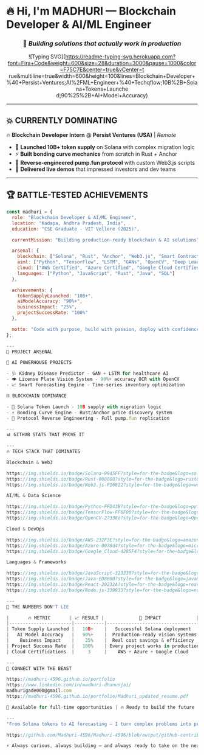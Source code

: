 # 🔥 Hi, I'm **MADHURI** — Blockchain Developer & AI/ML Engineer

  <div align="center">

  ### 🚀 *Building solutions that actually work in production*

  ![Typing SVG](https://readme-typing-svg.herokuapp.com?font=Fira+Code&weight=600&size=28&duration=3000&pause=1000&color=F75C7E&center=true&vCenter=t    
  rue&multiline=true&width=600&height=100&lines=Blockchain+Developer+%40+Persist+Ventures;AI%2FML+Engineer+%40+Techqflow;10B%2B+Solana+Tokens+Launche    
  d;90%25%2B+AI+Model+Accuracy)

  </div>

  ---

  ## 💥 **CURRENTLY DOMINATING**
  🔥 **Blockchain Developer Intern** @ **Persist Ventures (USA)** | *Remote*
  - 🚀 **Launched 10B+ token supply** on Solana with complex migration logic
  - ⚡ **Built bonding curve mechanics** from scratch in Rust + Anchor
  - 🎯 **Reverse-engineered pump.fun protocol** with custom Web3.js scripts
  - 💎 **Delivered live demos** that impressed investors and dev teams

  ---

  ## 🏆 **BATTLE-TESTED ACHIEVEMENTS**

  ```javascript
  const madhuri = {
    role: "Blockchain Developer & AI/ML Engineer",
    location: "Kadapa, Andhra Pradesh, India",
    education: "CSE Graduate - VIT Vellore (2025)",

    currentMission: "Building production-ready blockchain & AI solutions",

    arsenal: {
      blockchain: ["Solana", "Rust", "Anchor", "Web3.js", "Smart Contracts"],
      aiml: ["Python", "TensorFlow", "LSTM", "GANs", "OpenCV", "Deep Learning"],
      cloud: ["AWS Certified", "Azure Certified", "Google Cloud Certified"],
      languages: ["Python", "JavaScript", "Rust", "Java", "SQL"]
    },

    achievements: {
      tokenSupplyLaunched: "10B+",
      aiModelAccuracy: "90%+",
      businessImpact: "25%",
      projectSuccessRate: "100%"
    },

    motto: "Code with purpose, build with passion, deploy with confidence 🔥"
  };

  ---
  🎯 PROJECT ARSENAL

  🤖 AI POWERHOUSE PROJECTS

  - 🩺 Kidney Disease Predictor - GAN + LSTM for healthcare AI
  - 👁️ License Plate Vision System - 90%+ accuracy OCR with OpenCV
  - 📈 Smart Forecasting Engine - Time-series inventory optimization

  ⛓️ BLOCKCHAIN DOMINANCE

  - 🚀 Solana Token Launch - 10B supply with migration logic
  - ⚡ Bonding Curve Engine - Rust/Anchor price discovery system
  - 🎯 Protocol Reverse Engineering - Full pump.fun replication

  ---
  📊 GITHUB STATS THAT PROVE IT

  ---
  🔥 TECH STACK THAT DOMINATES

  Blockchain & Web3

  https://img.shields.io/badge/Solana-9945FF?style=for-the-badge&logo=solana&logoColor=white
  https://img.shields.io/badge/Rust-000000?style=for-the-badge&logo=rust&logoColor=white
  https://img.shields.io/badge/Web3.js-F16822?style=for-the-badge&logo=web3.js&logoColor=white

  AI/ML & Data Science

  https://img.shields.io/badge/Python-FFD43B?style=for-the-badge&logo=python&logoColor=blue
  https://img.shields.io/badge/TensorFlow-FF6F00?style=for-the-badge&logo=tensorflow&logoColor=white
  https://img.shields.io/badge/OpenCV-27338e?style=for-the-badge&logo=OpenCV&logoColor=white

  Cloud & DevOps

  https://img.shields.io/badge/AWS-232F3E?style=for-the-badge&logo=amazon-aws&logoColor=white
  https://img.shields.io/badge/Azure-0078d4?style=for-the-badge&logo=microsoft-azure&logoColor=white
  https://img.shields.io/badge/Google_Cloud-4285F4?style=for-the-badge&logo=google-cloud&logoColor=white

  Languages & Frameworks

  https://img.shields.io/badge/JavaScript-323330?style=for-the-badge&logo=javascript&logoColor=F7DF1E
  https://img.shields.io/badge/Java-ED8B00?style=for-the-badge&logo=java&logoColor=white
  https://img.shields.io/badge/React-20232A?style=for-the-badge&logo=react&logoColor=61DAFB
  https://img.shields.io/badge/Node.js-339933?style=for-the-badge&logo=nodedotjs&logoColor=white

  ---
  🎯 THE NUMBERS DON'T LIE

  |       🔥 METRIC       | 📈 RESULT |             🎯 IMPACT             |
  |-----------------------|-----------|-----------------------------------|
  | Token Supply Launched |   10B+    |   Successful Solana deployment    |
  |   AI Model Accuracy   |   90%+    |  Production-ready vision systems  |
  |    Business Impact    |    25%    |  Real cost savings & efficiency   |
  | Project Success Rate  |   100%    | Every project works in production |
  | Cloud Certifications  |     3     |    AWS + Azure + Google Cloud     |

  ---
  🚀 CONNECT WITH THE BEAST

  https://madhuri-4596.github.io/portfolio
  https://www.linkedin.com/in/madhuri-dhanunjai/
  madhurigade000@gmail.com
  https://madhuri-4596.github.io/portfolio/Madhuri_updated_resume.pdf

  🎯 Available for full-time opportunities | 🔥 Ready to build the future

  ---
  "From Solana tokens to AI forecasting — I turn complex problems into production-ready wins" 🚀

  https://github.com/Madhuri-4596/Madhuri-4596/blob/output/github-contribution-grid-snake.svg

  ⚡ Always curious, always building — and always ready to take on the next challenge!

